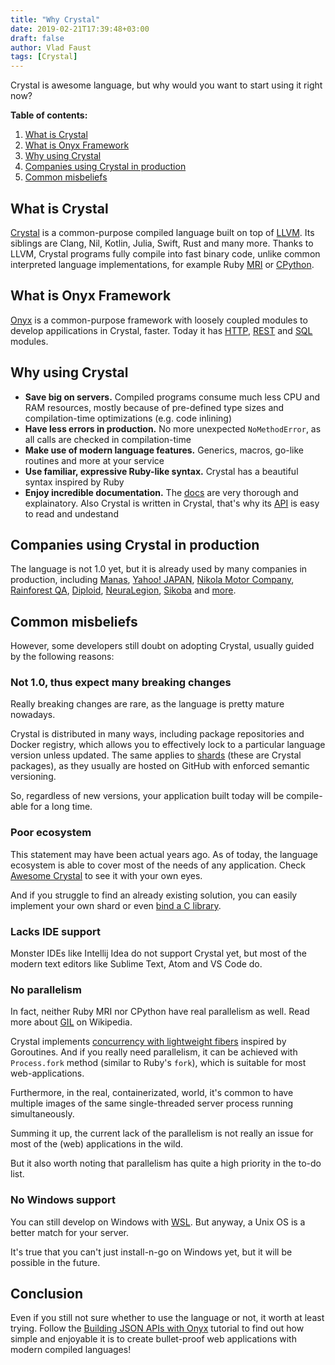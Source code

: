 ```yaml
---
title: "Why Crystal"
date: 2019-02-21T17:39:48+03:00
draft: false
author: Vlad Faust
tags: [Crystal]
---
```


Crystal is awesome language, but why would you want to start using it right now?

<!--more-->

**Table of contents:**

1. [What is Crystal](#what-is-crystal)
2. [What is Onyx Framework](#what-is-onyx-framework)
3. [Why using Crystal](#why-using-crystal)
4. [Companies using Crystal in production](#companies-using-crystal-in-production)
5. [Common misbeliefs](#common-misbeliefs)

## What is Crystal

[Crystal](https://crystal-lang.org/) is a common-purpose compiled language built on top of [LLVM](https://llvm.org/). Its siblings are Clang, Nil, Kotlin, Julia, Swift, Rust and many more. Thanks to LLVM, Crystal programs fully compile into fast binary code, unlike common interpreted language implementations, for example Ruby [MRI](https://en.wikipedia.org/wiki/Ruby_MRI) or [CPython](https://en.wikipedia.org/wiki/CPython).

## What is Onyx Framework

[Onyx](https://onyxframework.org/) is a common-purpose framework with loosely coupled modules to develop appilications in Crystal, faster. Today it has [HTTP](https://github.com/onyxframework/http), [REST](https://github.com/onyxframework/rest) and [SQL](https://github.com/onyxframework/sql) modules.

## Why using Crystal

* **Save big on servers.** Compiled programs consume much less CPU and RAM resources, mostly because of pre-defined type sizes and compilation-time optimizations (e.g. code inlining)
* **Have less errors in production.** No more unexpected `NoMethodError`, as all calls are checked in compilation-time
* **Make use of modern language features.** Generics, macros, go-like routines and more at your service
* **Use familiar, expressive Ruby-like syntax.** Crystal has a beautiful syntax inspired by Ruby
* **Enjoy incredible documentation.** The [docs](https://crystal-lang.org/reference/) are very thorough and explainatory. Also Crystal is written in Crystal, that's why its [API](https://crystal-lang.org/api/0.27.2/) is easy to read and undestand

## Companies using Crystal in production

The language is not 1.0 yet, but it is already used by many companies in production, including [Manas](https://manas.tech/), [Yahoo! JAPAN](https://www.yahoo.co.jp/), [Nikola Motor Company](https://nikolamotor.com/), [Rainforest QA](https://www.rainforestqa.com/), [Diploid](http://www.diploid.com/), [NeuraLegion](https://www.neuralegion.com/), [Sikoba](http://www.sikoba.com/www/index.html) and [more](https://github.com/crystal-lang/crystal/wiki/Used-in-production).

## Common misbeliefs

However, some developers still doubt on adopting Crystal, usually guided by the following reasons:

### Not 1.0, thus expect many breaking changes

Really breaking changes are rare, as the language is pretty mature nowadays.

Crystal is distributed in many ways, including package repositories and Docker registry, which allows you to effectively lock to a particular language version unless updated. The same applies to [shards](https://github.com/crystal-lang/shards) (these are Crystal packages), as they usually are hosted on GitHub with enforced semantic versioning.

So, regardless of new versions, your application built today will be compile-able for a long time.

### Poor ecosystem

This statement may have been actual years ago. As of today, the language ecosystem is able to cover most of the needs of any application. Check [Awesome Crystal](https://github.com/veelenga/awesome-crystal) to see it with your own eyes.

And if you struggle to find an already existing solution, you can easily implement your own shard or even [bind a C library](https://crystal-lang.org/reference/syntax_and_semantics/c_bindings/).

### Lacks IDE support

Monster IDEs like Intellij Idea do not support Crystal yet, but most of the modern text editors like Sublime Text, Atom and VS Code do.

### No parallelism

In fact, neither Ruby MRI nor CPython have real parallelism as well. Read more about [GIL](https://en.wikipedia.org/wiki/Global_interpreter_lock) on Wikipedia.

Crystal implements [concurrency with lightweight fibers](https://crystal-lang.org/reference/guides/concurrency.html) inspired by Goroutines. And if you really need parallelism, it can be achieved with `Process.fork` method (similar to Ruby's `fork`), which is suitable for most web-applications.

Furthermore, in the real, containerizated, world, it's common to have multiple images of the same single-threaded server process running simultaneously.

Summing it up, the current lack of the parallelism is not really an issue for most of the (web) applications in the wild.

But it also worth noting that parallelism has quite a high priority in the to-do list.

### No Windows support

You can still develop on Windows with [WSL](https://en.wikipedia.org/wiki/Windows_Subsystem_for_Linux). But anyway, a Unix OS is a better match for your server.

It's true that you can't just install-n-go on Windows yet, but it will be possible in the future.

## Conclusion

Even if you still not sure whether to use the language or not, it worth at least trying. Follow the [Building JSON APIs with Onyx](/building-json-apis-with-onyx) tutorial to find out how simple and enjoyable it is to create bullet-proof web applications with modern compiled languages!
